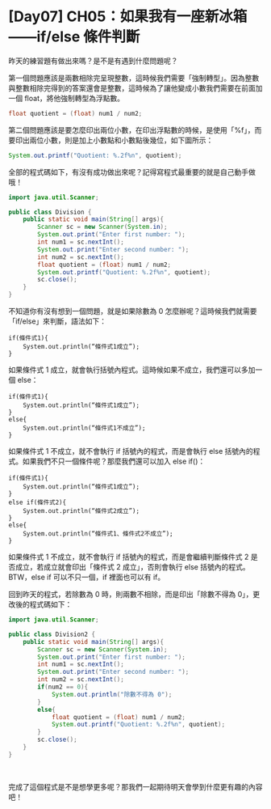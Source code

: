 # [Day07] CH05：如果我有一座新冰箱——if/else 條件判斷

昨天的練習題有做出來嗎？是不是有遇到什麼問題呢？

第一個問題應該是兩數相除完呈現整數，這時候我們需要「強制轉型」。因為整數與整數相除完得到的答案還會是整數，這時候為了讓他變成小數我們需要在前面加一個 float，將他強制轉型為浮點數。

```java
float quotient = (float) num1 / num2;
```

第二個問題應該是要怎麼印出兩位小數，在印出浮點數的時候，是使用「%f」，而要印出兩位小數，則是加上小數點和小數點後幾位，如下圖所示：

```java
System.out.printf("Quotient: %.2f%n", quotient);
```

全部的程式碼如下，有沒有成功做出來呢？記得寫程式最重要的就是自己動手做哦！

```java
import java.util.Scanner;

public class Division {
    public static void main(String[] args){
        Scanner sc = new Scanner(System.in);
        System.out.print("Enter first number: ");
        int num1 = sc.nextInt();
        System.out.print("Enter second number: ");
        int num2 = sc.nextInt();
        float quotient = (float) num1 / num2;
        System.out.printf("Quotient: %.2f%n", quotient);
        sc.close();
    }
}
```

不知道你有沒有想到一個問題，就是如果除數為 0 怎麼辦呢？這時候我們就需要「if/else」來判斷，語法如下：

    if(條件式1){
        System.out.println(“條件式1成立”);
    }

如果條件式 1 成立，就會執行括號內程式。這時候如果不成立，我們還可以多加一個 else：

    if(條件式1){
        System.out.println(“條件式1成立”);
    }
    else{
        System.out.println(“條件式1不成立”);
    }

如果條件式 1 不成立，就不會執行 if 括號內的程式，而是會執行 else 括號內的程式。如果我們不只一個條件呢？那麼我們還可以加入 else if()：

    if(條件式1){
        System.out.println(“條件式1成立”);
    }
    else if(條件式2){
        System.out.println(“條件式2成立”);
    }
    else{
        System.out.println(“條件式1、條件式2不成立”);
    }

如果條件式 1 不成立，就不會執行 if 括號內的程式，而是會繼續判斷條件式 2 是否成立，若成立就會印出「條件式 2 成立」，否則會執行 else 括號內的程式。BTW，else if 可以不只一個，if 裡面也可以有 if。

回到昨天的程式，若除數為 0 時，則兩數不相除，而是印出「除數不得為 0」，更改後的程式碼如下：

```java
import java.util.Scanner;

public class Division2 {
    public static void main(String[] args){
        Scanner sc = new Scanner(System.in);
        System.out.print("Enter first number: ");
        int num1 = sc.nextInt();
        System.out.print("Enter second number: ");
        int num2 = sc.nextInt();
        if(num2 == 0){
            System.out.println("除數不得為 0");
        }
        else{
            float quotient = (float) num1 / num2;
            System.out.printf("Quotient: %.2f%n", quotient);
        }
        sc.close();
    }
}
```

<br>

完成了這個程式是不是想學更多呢？那我們一起期待明天會學到什麼更有趣的內容吧！
